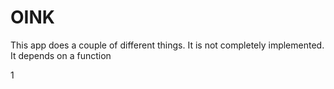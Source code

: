 # OINK

This app does a couple of different things. It is not completely implemented.
It depends on a function 


1

